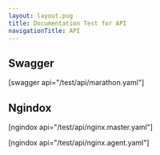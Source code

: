 ```yaml
---
layout: layout.pug
title: Documentation Test for API
navigationTitle: API
---
```


## Swagger

[swagger api="/test/api/marathon.yaml"]

## Ngindox

[ngindox api="/test/api/nginx.master.yaml"]

[ngindox api="/test/api/nginx.agent.yaml"]
